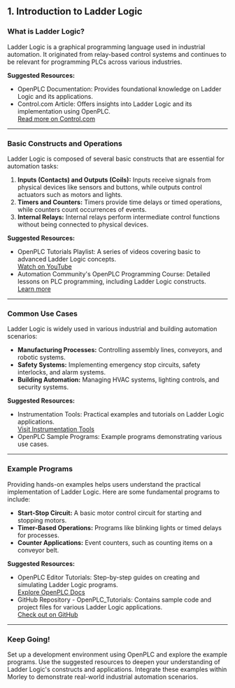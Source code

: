## 1. Introduction to Ladder Logic

### What is Ladder Logic?

Ladder Logic is a graphical programming language used in industrial automation. It originated from relay-based control systems and continues to be relevant for programming PLCs across various industries.

**Suggested Resources:**
- OpenPLC Documentation: Provides foundational knowledge on Ladder Logic and its applications.
- Control.com Article: Offers insights into Ladder Logic and its implementation using OpenPLC.  
  [Read more on Control.com](https://control.com/technical-articles/plc-ladder-logic-on-an-arduino-introduction-to-openplc)

---

### Basic Constructs and Operations

Ladder Logic is composed of several basic constructs that are essential for automation tasks:

1. **Inputs (Contacts) and Outputs (Coils):** Inputs receive signals from physical devices like sensors and buttons, while outputs control actuators such as motors and lights.  
2. **Timers and Counters:** Timers provide time delays or timed operations, while counters count occurrences of events.  
3. **Internal Relays:** Internal relays perform intermediate control functions without being connected to physical devices.  

**Suggested Resources:**
- OpenPLC Tutorials Playlist: A series of videos covering basic to advanced Ladder Logic concepts.  
  [Watch on YouTube](https://www.youtube.com/playlist?list=PLI78ZBihrkE1qJkzOeMsdTGBkY2-4p9a5)
- Automation Community's OpenPLC Programming Course: Detailed lessons on PLC programming, including Ladder Logic constructs.  
  [Learn more](https://learn.automationcommunity.com/courses/open-plc-programming-course)

---

### Common Use Cases

Ladder Logic is widely used in various industrial and building automation scenarios:

- **Manufacturing Processes:** Controlling assembly lines, conveyors, and robotic systems.  
- **Safety Systems:** Implementing emergency stop circuits, safety interlocks, and alarm systems.  
- **Building Automation:** Managing HVAC systems, lighting controls, and security systems.  

**Suggested Resources:**
- Instrumentation Tools: Practical examples and tutorials on Ladder Logic applications.  
  [Visit Instrumentation Tools](https://instrumentationtools.com/plc-training-for-students)
- OpenPLC Sample Programs: Example programs demonstrating various use cases.

---

### Example Programs

Providing hands-on examples helps users understand the practical implementation of Ladder Logic. Here are some fundamental programs to include:

- **Start-Stop Circuit:** A basic motor control circuit for starting and stopping motors.  
- **Timer-Based Operations:** Programs like blinking lights or timed delays for processes.  
- **Counter Applications:** Event counters, such as counting items on a conveyor belt.  

**Suggested Resources:**
- OpenPLC Editor Tutorials: Step-by-step guides on creating and simulating Ladder Logic programs.  
  [Explore OpenPLC Docs](https://autonomylogic.com/docs/3-2-creating-your-first-project-on-openplc-editor)
- GitHub Repository - OpenPLC_Tutorials: Contains sample code and project files for various Ladder Logic applications.  
  [Check out on GitHub](https://github.com/virajdesai0309/OpenPLC_Tutorials)

---

### Keep Going!

Set up a development environment using OpenPLC and explore the example programs. Use the suggested resources to deepen your understanding of Ladder Logic's constructs and applications. Integrate these examples within Morley to demonstrate real-world industrial automation scenarios.
